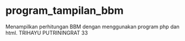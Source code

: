 # program_tampilan_bbm
Menampilkan perhitungan BBM dengan menggunakan program php dan html. TRIHAYU PUTRININGRAT 33
